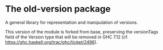 The old-version package
=======================

A general library for representation and manipulation of versions.

This version of the module is forked from base, preserving the versionTags
field of the Version type that will be removed in GHC 7.12 (cf.
<https://ghc.haskell.org/trac/ghc/ticket/2496>).
